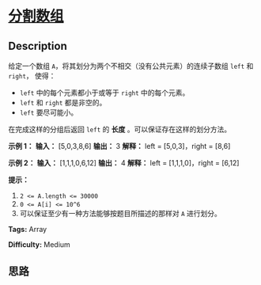 # [分割数组][title]

## Description

给定一个数组 `A`，将其划分为两个不相交（没有公共元素）的连续子数组 `left` 和 `right`， 使得：

  * `left` 中的每个元素都小于或等于 `right` 中的每个元素。
  * `left` 和 `right` 都是非空的。
  * `left` 要尽可能小。

在完成这样的分组后返回 `left` 的 **长度** 。可以保证存在这样的划分方法。



**示例 1：**
            **输入：** [5,0,3,8,6]    **输出：** 3    **解释：** left = [5,0,3]，right = [8,6]    

**示例 2：**
            **输入：** [1,1,1,0,6,12]    **输出：** 4    **解释：** left = [1,1,1,0]，right = [6,12]    



**提示：**

  1. `2 <= A.length <= 30000`
  2. `0 <= A[i] <= 10^6`
  3. 可以保证至少有一种方法能够按题目所描述的那样对 `A` 进行划分。




**Tags:** Array

**Difficulty:** Medium

## 思路

[title]: https://leetcode-cn.com/problems/partition-array-into-disjoint-intervals

